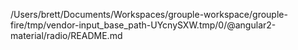 /Users/brett/Documents/Workspaces/grouple-workspace/grouple-fire/tmp/vendor-input_base_path-UYcnySXW.tmp/0/@angular2-material/radio/README.md
